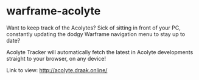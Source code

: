 # warframe-acolyte
Want to keep track of the Acolytes? Sick of sitting in front of your PC, constantly updating the dodgy Warframe navigation menu to stay up to date?

Acolyte Tracker will automatically fetch the latest in Acolyte developments straight to your browser, on any device! 

Link to view: http://acolyte.draak.online/